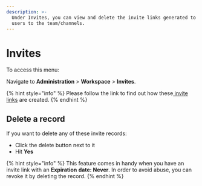 ```yaml
---
description: >-
  Under Invites, you can view and delete the invite links generated to invite
  users to the team/channels.
---
```


# Invites

To access this menu:

Navigate to **Administration** > **Workspace** > **Invites**.

{% hint style="info" %}
Please follow the link to find out how these[ invite links](../user-guides/rooms/teams/manage-team-members.md#send-an-invite-link) are created.
{% endhint %}

## Delete a record

If you want to delete any of these invite records:

* Click the delete button next to it
* Hit **Yes**

{% hint style="info" %}
This feature comes in handy when you have an invite link with an **Expiration** **date: Never**. In order to avoid abuse, you can revoke it by deleting the record.
{% endhint %}
